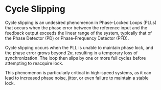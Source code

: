 # Cycle Slipping

Cycle slipping is an undesired phenomenon in Phase-Locked Loops (PLLs) that occurs when the phase error between the reference input and the feedback output exceeds the linear range of the system, typically that of the Phase Detector (PD) or Phase-Frequency Detector (PFD).

Cycle slipping occurs when the PLL is unable to maintain phase lock, and the phase error grows beyond $2\pi$, resulting in a temporary loss of synchronization. The loop then slips by one or more full cycles before attempting to reacquire lock.

This phenomenon is particularly critical in high-speed systems, as it can lead to increased phase noise, jitter, or even failure to maintain a stable lock.

